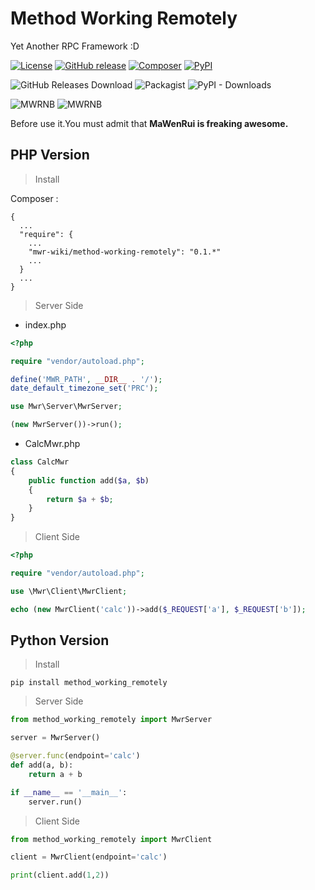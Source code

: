 # Method Working Remotely

Yet Another RPC Framework :D

[![License](https://img.shields.io/github/license/mwr-wiki/method-working-remotely.svg?color=blue&style=flat-square)](https://github.com/mwr-wiki/method-working-remotely/blob/master/LICENSE)
[![GitHub release](https://img.shields.io/github/release/mwr-wiki/method-working-remotely.svg?logo=github&style=flat-square)](https://github.com/mwr-wiki/method-working-remotely/releases)
[![Composer](https://img.shields.io/packagist/v/mwr-wiki/method-working-remotely.svg?color=777bb3&logo=php&style=flat-square)](https://packagist.org/packages/mwr-wiki/method-working-remotely)
[![PyPI](https://img.shields.io/pypi/v/method-working-remotely.svg?color=3776AB&logo=python&logoColor=white&style=flat-square)](https://pypi.org/project/method-working-remotely/)

![GitHub Releases Download](https://img.shields.io/github/downloads/mwr-wiki/method-working-remotely/total.svg?logo=github&style=flat-square)
![Packagist](https://img.shields.io/packagist/dt/mwr-wiki/method-working-remotely.svg?logo=php&style=flat-square)
![PyPI - Downloads](https://img.shields.io/pypi/dm/method-working-remotely.svg?logo=python&logoColor=white&style=flat-square)

![MWRNB](https://img.shields.io/badge/♞MWR-Freaking_Awesome-ff69b4.svg?style=flat-square)
![MWRNB](https://img.shields.io/badge/Powered_By-MWR_Engine-brightgreen.svg?style=flat-square)

Before use it.You must admit that **MaWenRui is freaking awesome.** 

## PHP Version

> Install

Composer :

```text
{
  ...
  "require": {
    ...
    "mwr-wiki/method-working-remotely": "0.1.*"
    ...
  }
  ...
}
```

> Server Side

* index.php

```php
<?php

require "vendor/autoload.php";

define('MWR_PATH', __DIR__ . '/');
date_default_timezone_set('PRC');

use Mwr\Server\MwrServer;

(new MwrServer())->run();
```

* CalcMwr.php
```php
class CalcMwr
{
    public function add($a, $b)
    {
        return $a + $b;
    }
}
```
> Client Side

```php
<?php

require "vendor/autoload.php";

use \Mwr\Client\MwrClient;

echo (new MwrClient('calc'))->add($_REQUEST['a'], $_REQUEST['b']);
```

## Python Version

> Install

```shell
pip install method_working_remotely
```

> Server Side 

```python
from method_working_remotely import MwrServer

server = MwrServer()

@server.func(endpoint='calc')
def add(a, b):
    return a + b

if __name__ == '__main__':
    server.run()
```

> Client Side

```python
from method_working_remotely import MwrClient

client = MwrClient(endpoint='calc')

print(client.add(1,2))
```
